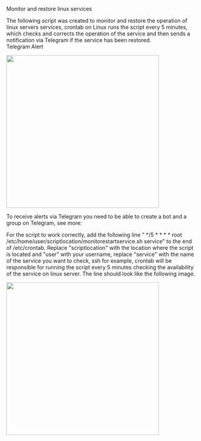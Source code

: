 Monitor and restore linux services

The following script was created to monitor and restore the operation of linux servers services, crontab on Linux runs the script every 5 minutes, which checks and corrects the operation of the service and then sends a notification via Telegram if the service has been restored.<br />
Telegram Alert
<div align="left">
<img src="https://public.boxcloud.com/d/1/b1!dhNDNmxE32qdAguBABtUMai41fqOAr2JsbYdv2XnqO1F3m6hGypv0UKDn-0H-YRO0dMa_eXLROKIqpRFnFQ75LFNMztvwA8E0w8PmuFBG188QjnRsS_IC4pixl6RDdro_YhpGpKGnptKselnMZ3zWcXBQGuoL_a07rMzl8IYdawd2bey_8QYfvkakKP4qVrxobLKf1m5nu02gACHttj9KAYdj31GIWVqk_-_paB1JKsX6mD-eYyuoxVTT4V--guOWdFX_Q8SbOsEfvu4CBmGgVB34hH611G6_tVNpUsTqva2gaL_5otst8v4VTb-f31rgX4XGr1CwA2Izg3QiLNWLWV4o4RyHpcjciAYKTUpzWMlm9QBXTpmFavfkQM1aOWHZh-lDR_KxJ5r_mo1aLim0oW5PN88bA-gM8uvyCO7UbKXKqDIsr000VRrkebZmKHS8MyaQtPkeLLd8VBMwdrUOAA0gdcd82YxYbX44akKdHzotIHNkb7-eqEPZK73GXmKRbvMQRWQkGjab4p1pGKklez94zWk8Phn7XXY28Y3jWuba7zMUZdlEvEKH2UN0OQy4eGDCnRQYsu04DQjH141pKnpTvvSZ1iqyoTXiKC3QhCEbeB5ge9qUhh0vSw4OT2OHk2e_w-cBBkGcg6m9Zdox-YFdrZtFd8lAUojqmIyD5-rqA1cg6r9KObEE8pJHxRohonxcp2jbnxw4wNaHRkmqHpDg-1HvdWNRkfwTPgvk2LB5biVdnmV2klD0d12T1Q1301XGO6gBWNEWBRRkU_Tj5tgvOTutNMu7Rk3NCWGA9yUJOtOeiV-HhUbQL5o2LDA2UaEfQtK7H-mUxd_yJ-PySkDTJFewRSddJJWxylhuYfbVmUqzfDrsunY0wrtgfgMn5gRnSZ45WvuPIa1qg1awOQlpAZdMKfTWCMT0WNZPCDijKJPqO8PCohmfD5GyeO89CvK8AMXBkNb7_SBNqzpJnVCAAYdl3Rku1_0BeMgWAf-ThQ-qaUrKeP_xDCEFt9TUb1QZR0XKiWzxQ5eD8F04Ij-EEkD__3Kbg7-OZEFs9ChY4DysvjJ9C5mkbrPG_GaiDMZQ-thZnRkBtcN9UxsIu68szmD-hGTpPknrubCmsceI7lru1DAyHYDdSLpI4GgaFFJeUjhhWYsGH_6XIqIGu0eul2iEtlIi3XOjhKJSdV79Zg8T2VSj4ghM51lubPVknh2QzVmexK3NFAb1471jfpdtKyYy14eZWLSWSv0FE4jmrK-vDJGj4-fbGGM2972cDHf-uy3m2swCHqxCOP7n86K9Ox3fbmN0cClyGdpyTKxrPwl3X5-9e1BCitusLuRglEtb9kFuLekkLy_1KDQDntfxjyqLLjJyR6g94iYRBRPgVaEGJrNo0dhCTejqhK5YedkLfUxzPaIkZaU1T_6paJbz1QrGWDLFr63tJrm_No7qhVPkCis8_OuAK9ANxI2gU_8HOeWqACdZpDRE5XqqtE1_J60e-ukUOsZmkOp5mBFXId8S4-a3cUxmO6OIE4edB2M/download"width="400px" />
</div>

To receive alerts via Telegram you need to be able to create a bot and a group on Telegram, see more:


For the script to work correctly, add the following line " */5 * * * * root /etc/home/user/scriptlocation/monitorestartservice.sh service" to the end of /etc/crontab. Replace "scriptlocation" with the location where the script is located and "user" with your username, replace "service" with the name of the service you want to check, ssh for example, crontab will be responsible for running the script every 5 minutes checking the availability of the service on linux server. The line should look like the following image.

<div align="left">
<img src="https://public.boxcloud.com/d/1/b1!9s0xW2VKmiS9c9wVnOGA1UgDNbIFbjC9ybI51_Gen1AKX3o17wDEqGx2nCciJsFQyLiiy5G2xpdCHi4i5udjpVQGzTKgg_0fcd3UmPDjs2j_h_dnDIm2ar_pIIkFe0iHog_0zcVhXTxemtHS9LC2y6BdMvZi7ZKMkeZPCv2sVDQxFrnTUP4Vtg4MOMI26mma_4MkEVxRO1uo5bV8UPICXfGGWP7OvFdep5NeDLEJP7b41v04oMEhaBt9X2KZlO3LyfxkYRC6qaZ9MeUEVjbjUMBeDn0cc09ggOD9c2xr0-q4uc9Cy-bOAv2HbK7sewRzAQRHoSCOz7VScDzcXJgPx6-flA2hrvG5Wfw_uH76akCuNrEQmNRuDhgnlryxRuiiKQhhRiiL4cDAz8CKgHMBVQZxw-87c10hju-f9GVS1xoh_ONi9O7VzGBLPwfxdTACmMPdWQ8giQa7-WbTyJdzO3hH3nwx-I-RVNXROFGmUsxwAsarx5NMJmefeuRyT3kxLy0_fM7_1AoMDi5zP1H2aJ8jokdFKzouvwhTxmwl4OxQXAqyJSS6Ls7_DePK3tGhegVkvUzfbQUPHwIXG7hDCuSkkh9sGVc7INkxqtKWgWwe7NB6phaq2_kZVUZdZd827A3sex64CgXL2OsN74Vl2qiiSskfJumoJUCyyIZgW2T2kj5JI6d8dlgTZX43hpsrL_6uyxlyLA6MRl1aMLc8-HrA1XEgIStFCs_riTQs1W98QAyjVeBOG2hY3fc38DDe95y3mtpaOtlPgwFXYhNIZPC6i0c9daMuM5LaeEkHc-We7EN27tO3BJ3x7_Tk0Eti4uqS1A7WGdjD-9oCwFrpRVTpwiPEraMjmBE0IZ1ycYFy6p8vINbamxFgs6h8ylvcsvTqbe1NkGI6RYHwHPIktTYn1iNSlGblsm3Bs6siZWmMj70Kn5zZEcEThvNL5ckSXu-6JmM4PiniAXJOIBq78hlC7i1-i9Dh_Sw_EaJXElK27YGeXIs3G2XiPhcLo9pdBqAJRerrnxpwbh6FghhoE2ECd7ryUi4W8xhV0dRIVOzpW0nqy6QOCI0KKVmN4BbuRWkFtegnH6wQAuojVVzU-3D_8vQWeDR3_l0pp0xz8c-Cq3YRP3LJorDe26fJmMVioqjoFTmGwBa62aj-wYG5fQGryZKkyzu9GWbEPAvYk6R7R1ITdMi0oR2U-QrT0f-fJ_BC9KjdL533CJ68zheBjdWXq5AufldGlvHwdY4fmjBE8L2gisZjyO66J7_IFzE9B71YS3F1Y03qpPIKj8pbzmWJLxuBH6ZrWEKBekuUAGL8UlE3JeD4UgT9e29ABdoJzsFNJK1VlGhjSy_SWLbAXOM9XxC_ufGnQJibihFTFORjhxsiXIRNmwWeYW_D7R-1KsJF5ELtXd_FamognBDrkxzVU1rqMILEFRgG6SWCqk-4YxD1qS2wL9lsGD6wSBkkwQ026nkIz7tGXRwUv56arl8L5INwyVuc8Pbq2Ccu1m1utHkkJ4IezV_PNqB8uhtTzjPCsKEF40Lv7DMFTEAI/download"width="400" />
</div>
